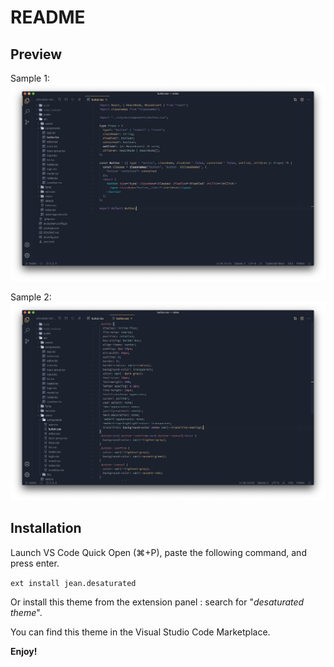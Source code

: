 # README

## Preview

Sample 1:
<img src="./assets/preview_tsx.jpg" alt="Preview TSX" />

Sample 2:
<img src="./assets/preview_css.jpg" alt="Preview TSX" />

## Installation

Launch VS Code Quick Open (⌘+P), paste the following command, and press enter.

`ext install jean.desaturated`

Or install this theme from the extension panel : search for "_desaturated theme_".

You can find this theme in the Visual Studio Code Marketplace.

**Enjoy!**
